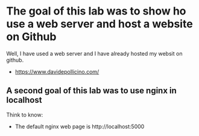 # The goal of this lab was to show ho use a web server and host a website on Github

Well, I have used a web server and I have already hosted my websit on github.

* https://www.davidepollicino.com/ 


## A second goal of this lab was to use nginx in localhost

Think to know:
*  The default nginx web page is http://localhost:5000


